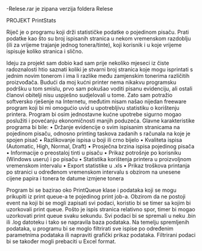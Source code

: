-Relese.rar je zipana verzija foldera Relese


PROJEKT
PrintStats

Riječ je o programu koji drži statističke podatke o pojedinom pisaču. Prati podatke kao što su broj ispisanih stranica u nekom vremenskom razdoblju (ili za vrijeme trajanje jednog tonera/tinte), koji korisnik i u koje vrijeme ispisuje koliko stranica i slično.

Ideju za projekt sam dobio kad sam prije nekoliko mjeseci iz čiste radoznalosti htio saznati koliki je stvarni broj stranica koje mogu isprintati s jednim novim tonerom i ima li razlike među zamjenskim tonerima različitih proizvođača. Budući da moj kućni printer nema nikakvu programsku podršku u tom smislu, prvo sam pokušao voditi pisanu evidenciju, ali ostali članovi obitelji nisu uspješno sudjelovali u tome. Zato sam potražio softversko rješenje na Internetu, međutim nisam našao nijedan freeware program koji bi mi omogućio uvid u upotrebljivu statistiku o korištenju printera.
Program bi osim jednostavne kućne upotrebe sigurno mogao poslužiti i povećanju ekonomičnosti manjih poduzeća.
Glavne karakteristike programa bi bile:
•	Držanje evidencije o svim ispisanim stranicama na pojedinom pisaču, odnosno printing taskova zadanih s računala na koje je spojen pisač
•	Razlikovanje ispisa u boji ili crno bijelo
•	Kvaliteta ispisa (Automatic, High, Normal, Draft)
•	Prosječna brzina ispisa pojedinog pisača
•	Informacije o preostaloj tinti u pisaču
•	Prikaz potrošnje po korisniku (Windows useru) i po pisaču
•	Statistika korištenja printera u proizvoljnom vremenskom intervalu
•	Export statistike u .xls
•	Prikaz troškova printanja po stranici u određenom vremenskom intervalu s obzirom na unesene cijene papira i tonera te datume izmjene tonera

Program bi se bazirao oko PrintQueue klase i podataka koji se mogu prikupiti iz print queue-a te pojedinog print job-a. Obzirom da ne postoji event na koji bi se mogli zapisati svi podaci, koristio bi se timer sa kojim bi uzorkovali print queue. Pošto je ispis stranica relativno spor, timer bi mogao uzorkovati print queue svaku sekundu. Svi podaci bi se spremali u neku .bin ili .log datoteku i tako se napravila baza podataka. Na temelju spremljenih podataka, u programu bi se moglo filtrirati sve ispise po određenim parametnima podataka ili napraviti grafički prikaz podataka. Filtrirani podaci bi se također mogli prebaciti u Excel format.



